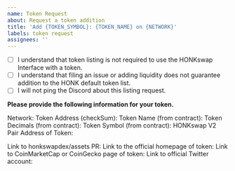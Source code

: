```yaml
---
name: Token Request
about: Request a token addition
title: 'Add {TOKEN_SYMBOL}: {TOKEN_NAME} on {NETWORK}'
labels: token request
assignees: ''
---
```


- [ ] I understand that token listing is not required to use the HONKswap Interface with a token.
- [ ] I understand that filing an issue or adding liquidity does not guarantee addition to the HONK default token list.
- [ ] I will not ping the Discord about this listing request.

**Please provide the following information for your token.**

Network:
Token Address (checkSum):
Token Name (from contract):
Token Decimals (from contract):
Token Symbol (from contract):
HONKswap V2 Pair Address of Token:

Link to honkswapdex/assets PR:
Link to the official homepage of token:
Link to CoinMarketCap or CoinGecko page of token:
Link to official Twitter account:
